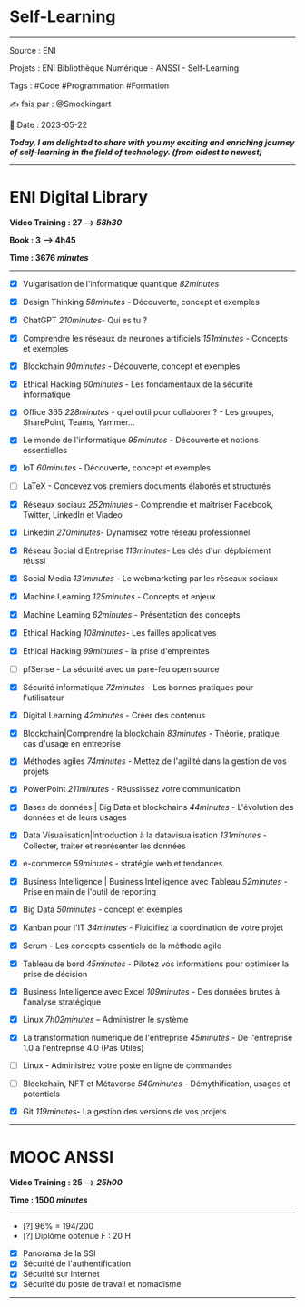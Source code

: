 # Self-Learning

---

Source : ENI

Projets : ENI Bibliothèque Numérique - ANSSI - Self-Learning

Tags : #Code #Programmation #Formation 

✍ fais par : @Smockingart

🧭 Date : 2023-05-22

_**Today, I am delighted to share with you my exciting and enriching journey of self-learning in the field of technology. (from oldest to newest)**_

---

# ENI Digital Library

__Video Training : 27 --> *58h30*__

__Book : 3 --> 4h45__

__Time : 3676 *minutes*__

---

- [x] Vulgarisation de l'informatique quantique *82minutes*
	
- [x] Design Thinking *58minutes* - Découverte, concept et exemples
	
- [x] ChatGPT *210minutes*- Qui es tu ?
	
- [x] Comprendre les réseaux de neurones artificiels  *151minutes* - Concepts et exemples
	
- [x] Blockchain *90minutes* - Découverte, concept et exemples
	
- [x] Ethical Hacking *60minutes* - Les fondamentaux de la sécurité informatique
	
- [x] Office 365 *228minutes* - quel outil pour collaborer ? - Les groupes, SharePoint, Teams, Yammer...
	
- [x] Le monde de l'informatique *95minutes* - Découverte et notions essentielles 
	
- [x] IoT *60minutes* - Découverte, concept et exemples
	
- [ ] LaTeX - Concevez vos premiers documents élaborés et structurés
	
- [x] Réseaux sociaux *252minutes* - Comprendre et maîtriser Facebook, Twitter, LinkedIn et Viadeo
	
- [x] Linkedin *270minutes*- Dynamisez votre réseau professionnel
	
- [x] Réseau Social d'Entreprise *113minutes*- Les clés d'un déploiement réussi
	
- [x] Social Media *131minutes* - Le webmarketing par les réseaux sociaux
	
- [x] Machine Learning *125minutes* - Concepts et enjeux
	
- [x] Machine Learning *62minutes* - Présentation des concepts
	
- [x] Ethical Hacking *108minutes*- Les failles applicatives
	
- [x] Ethical Hacking *99minutes* - la prise d'empreintes
	
- [ ] pfSense - La sécurité avec un pare-feu open source
	
- [x] Sécurité informatique *72minutes* - Les bonnes pratiques pour l'utilisateur
	
- [x] Digital Learning *42minutes* - Créer des contenus
	
- [x] Blockchain|Comprendre la blockchain *83minutes* - Théorie, pratique, cas d'usage en entreprise
	
- [x] Méthodes agiles *74minutes* - Mettez de l'agilité dans la gestion de vos projets
	
- [x] PowerPoint *211minutes* - Réussissez votre communication
	
- [x] Bases de données | Big Data et blockchains *44minutes* - L'évolution des données et de leurs usages
	
- [x] Data Visualisation|Introduction à la datavisualisation *131minutes* - Collecter, traiter et représenter les données 
	
- [x] e-commerce *59minutes* - stratégie web et tendances
	
- [x] Business Intelligence | Business Intelligence avec Tableau *52minutes* - Prise en main de l'outil de reporting
	
- [x] Big Data *50minutes* - concept et exemples
	
- [x] Kanban pour l'IT *34minutes*  - Fluidifiez la coordination de votre projet
	
- [X] Scrum - Les concepts essentiels de la méthode agile
	
- [x] Tableau de bord *45minutes* - Pilotez vos informations pour optimiser la prise de décision
	
- [x] Business Intelligence avec Excel *109minutes* - Des données brutes à l'analyse stratégique
	
- [x] Linux *7h02minutes* – Administrer le système
	
- [x] La transformation numérique de l'entreprise *45minutes* - De l'entreprise 1.0 à l'entreprise 4.0 (Pas Utiles)
	
- [ ] Linux - Administrez votre poste en ligne de commandes
	
- [ ] Blockchain, NFT et Métaverse *540minutes* - Démythification, usages et potentiels
	
- [x] Git  *119minutes*-  La gestion des versions de vos projets

---

# MOOC ANSSI 

__Video Training : 25 --> *25h00*__

__Time : 1500 *minutes*__

--- 

- [?] 96% = 194/200
- [?]  Diplôme obtenue F : 20 H 

- [X] Panorama de la SSI
- [X] Sécurité de l'authentification
- [X] Sécurité sur Internet
- [X] Sécurité du poste de travail et nomadisme

---
